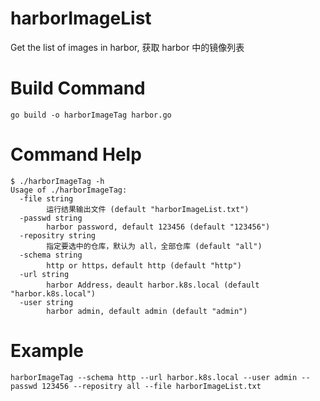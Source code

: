 # harborImageList
Get the list of images in harbor, 获取 harbor 中的镜像列表

# Build Command

```shell
go build -o harborImageTag harbor.go
```

# Command Help
```shell
$ ./harborImageTag -h
Usage of ./harborImageTag:
  -file string
        运行结果输出文件 (default "harborImageList.txt")
  -passwd string
        harbor password, default 123456 (default "123456")
  -repositry string
        指定要选中的仓库，默认为 all，全部仓库 (default "all")
  -schema string
        http or https，default http (default "http")
  -url string
        harbor Address，deault harbor.k8s.local (default "harbor.k8s.local")
  -user string
        harbor admin, default admin (default "admin")
```

# Example
```shell
harborImageTag --schema http --url harbor.k8s.local --user admin --passwd 123456 --repositry all --file harborImageList.txt
```
